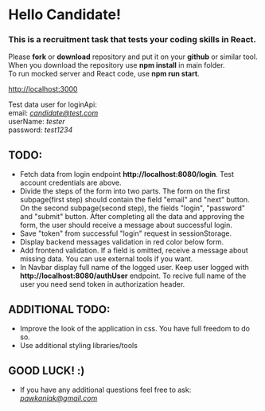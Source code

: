 # Hello Candidate!

### This is a recruitment task that tests your coding skills in React.

Please <b>fork</b> or <b>download</b> repository and put it on your <b>github</b> or similar tool. </br>
When you download the repository use <b>npm install</b> in main folder. </br>
To run mocked server and React code, use <b>npm run start</b>.

[http://localhost:3000](http://localhost:3000)
</br>

Test data user for loginApi: </br>
email: <i>candidate@test.com</i> </br>
userName: <i>tester</i> </br>
password: <i>test1234</i>

## TODO:

- Fetch data from login endpoint <b>http://localhost:8080/login</b>. Test account credentials are above.
- Divide the steps of the form into two parts. The form on the first subpage(first step) should contain the field "email" and "next" button. </br> On the second subpage(second step), the fields "login", "password" and "submit" button. After completing all the data and approving the form, the user should receive a message about successful login.
- Save "token" from successful "login" request in sessionStorage.
- Display backend messages validation in red color below form.
- Add frontend validation. If a field is omitted, receive a message about missing data. You can use external tools if you want.
- In Navbar display full name of the logged user. Keep user logged with <b>http://localhost:8080/authUser</b> endpoint. To recive full name of the user you need send token in authorization header.

## ADDITIONAL TODO:

- Improve the look of the application in css. You have full freedom to do so.
- Use additional styling libraries/tools

## GOOD LUCK! :)

- If you have any additional questions feel free to ask: <i>pawkaniak@gmail.com</i>
